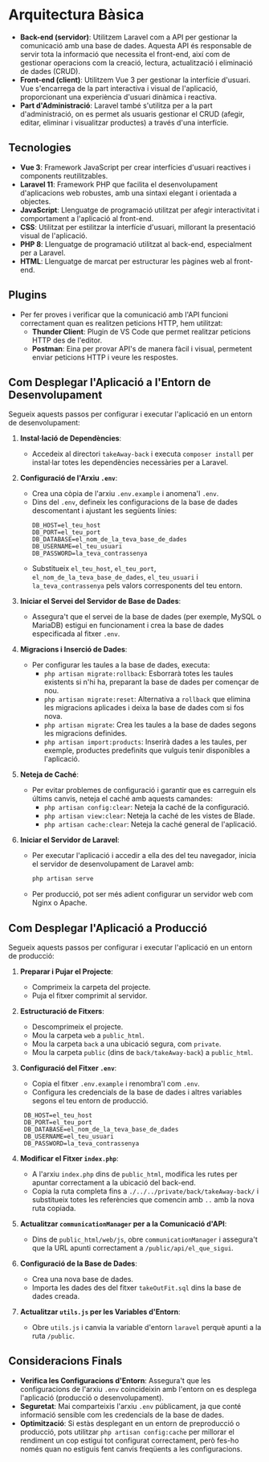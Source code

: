 # Arquitectura Bàsica

* **Back-end (servidor)**: Utilitzem Laravel com a API per gestionar la comunicació amb una base de dades. Aquesta API és responsable de servir tota la informació que necessita el front-end, així com de gestionar operacions com la creació, lectura, actualització i eliminació de dades (CRUD).
* **Front-end (client)**: Utilitzem Vue 3 per gestionar la interfície d'usuari. Vue s'encarrega de la part interactiva i visual de l'aplicació, proporcionant una experiència d'usuari dinàmica i reactiva.
* **Part d'Administració**: Laravel també s'utilitza per a la part d'administració, on es permet als usuaris gestionar el CRUD (afegir, editar, eliminar i visualitzar productes) a través d'una interfície.

## Tecnologies
* **Vue 3**: Framework JavaScript per crear interfícies d'usuari reactives i components reutilitzables.
* **Laravel 11**: Framework PHP que facilita el desenvolupament d'aplicacions web robustes, amb una sintaxi elegant i orientada a objectes.
* **JavaScript**: Llenguatge de programació utilitzat per afegir interactivitat i comportament a l'aplicació al front-end.
* **CSS**: Utilitzat per estilitzar la interfície d'usuari, millorant la presentació visual de l'aplicació.
* **PHP 8**: Llenguatge de programació utilitzat al back-end, especialment per a Laravel.
* **HTML**: Llenguatge de marcat per estructurar les pàgines web al front-end.

## Plugins
* Per fer proves i verificar que la comunicació amb l'API funcioni correctament quan es realitzen peticions HTTP, hem utilitzat:
    * **Thunder Client**: Plugin de VS Code que permet realitzar peticions HTTP des de l'editor.
    * **Postman**: Eina per provar API's de manera fàcil i visual, permetent enviar peticions HTTP i veure les respostes.

## Com Desplegar l'Aplicació a l'Entorn de Desenvolupament
Segueix aquests passos per configurar i executar l'aplicació en un entorn de desenvolupament:

1. **Instal·lació de Dependències**:
   * Accedeix al directori `takeAway-back` i executa `composer install` per instal·lar totes les dependències necessàries per a Laravel.

2. **Configuració de l'Arxiu `.env`**:
   * Crea una còpia de l'arxiu `.env.example` i anomena'l `.env`.
   * Dins del `.env`, defineix les configuracions de la base de dades descomentant i ajustant les següents línies:
     ```env
     DB_HOST=el_teu_host
     DB_PORT=el_teu_port
     DB_DATABASE=el_nom_de_la_teva_base_de_dades
     DB_USERNAME=el_teu_usuari
     DB_PASSWORD=la_teva_contrassenya
     ```
   * Substitueix `el_teu_host`, `el_teu_port`, `el_nom_de_la_teva_base_de_dades`, `el_teu_usuari` i `la_teva_contrassenya` pels valors corresponents del teu entorn.

3. **Iniciar el Servei del Servidor de Base de Dades**:
   * Assegura't que el servei de la base de dades (per exemple, MySQL o MariaDB) estigui en funcionament i crea la base de dades especificada al fitxer `.env`.

4. **Migracions i Inserció de Dades**:
   * Per configurar les taules a la base de dades, executa:
     * `php artisan migrate:rollback`: Esborrarà totes les taules existents si n'hi ha, preparant la base de dades per començar de nou.
     * `php artisan migrate:reset`: Alternativa a `rollback` que elimina les migracions aplicades i deixa la base de dades com si fos nova.
     * `php artisan migrate`: Crea les taules a la base de dades segons les migracions definides.
     * `php artisan import:products`: Inserirà dades a les taules, per exemple, productes predefinits que vulguis tenir disponibles a l'aplicació.

5. **Neteja de Caché**:
   * Per evitar problemes de configuració i garantir que es carreguin els últims canvis, neteja el caché amb aquests camandes:
     * `php artisan config:clear`: Neteja la caché de la configuració.
     * `php artisan view:clear`: Neteja la caché de les vistes de Blade.
     * `php artisan cache:clear`: Neteja la caché general de l'aplicació.

6. **Iniciar el Servidor de Laravel**:
   * Per executar l'aplicació i accedir a ella des del teu navegador, inicia el servidor de desenvolupament de Laravel amb:
     ```bash
     php artisan serve
     ```
   * Per producció, pot ser més adient configurar un servidor web com Nginx o Apache.

## Com Desplegar l'Aplicació a Producció
Segueix aquests passos per configurar i executar l'aplicació en un entorn de producció:

1. **Preparar i Pujar el Projecte**:
   * Comprimeix la carpeta del projecte.
   * Puja el fitxer comprimit al servidor.

2. **Estructuració de Fitxers**:
   * Descomprimeix el projecte.
   * Mou la carpeta `web` a `public_html`.
   * Mou la carpeta `back` a una ubicació segura, com `private`.
   * Mou la carpeta `public` (dins de `back/takeAway-back`) a `public_html`.

3. **Configuració del Fitxer `.env`**:
   * Copia el fitxer `.env.example` i renombra'l com `.env`.
   * Configura les credencials de la base de dades i altres variables segons el teu entorn de producció.
    ```env
     DB_HOST=el_teu_host
     DB_PORT=el_teu_port
     DB_DATABASE=el_nom_de_la_teva_base_de_dades
     DB_USERNAME=el_teu_usuari
     DB_PASSWORD=la_teva_contrassenya
     ```

4. **Modificar el Fitxer `index.php`**:
   * A l'arxiu `index.php` dins de `public_html`, modifica les rutes per apuntar correctament a la ubicació del back-end.
   * Copia la ruta completa fins a `./../../private/back/takeAway-back/` i substitueix totes les referències que comencin amb `..` amb la nova ruta copiada.

5. **Actualitzar `communicationManager` per a la Comunicació d'API**:
   * Dins de `public_html/web/js`, obre `communicationManager` i assegura't que la URL apunti correctament a `/public/api/el_que_sigui`.

6. **Configuració de la Base de Dades**:
   * Crea una nova base de dades.
   * Importa les dades des del fitxer `takeOutFit.sql` dins la base de dades creada.

7. **Actualitzar `utils.js` per les Variables d'Entorn**:
   * Obre `utils.js` i canvia la variable d'entorn `laravel` perquè apunti a la ruta `/public`.

## Consideracions Finals
* **Verifica les Configuracions d'Entorn**: Assegura't que les configuracions de l'arxiu `.env` coincideixin amb l'entorn on es desplega l'aplicació (producció o desenvolupament).
* **Seguretat**: Mai comparteixis l'arxiu `.env` públicament, ja que conté informació sensible com les credencials de la base de dades.
* **Optimització**: Si estàs desplegant en un entorn de preproducció o producció, pots utilitzar `php artisan config:cache` per millorar el rendiment un cop estigui tot configurat correctament, però fes-ho només quan no estiguis fent canvis freqüents a les configuracions.
